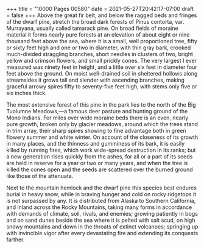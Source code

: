 +++
title = "10000 Pages 00580"
date = 2021-05-27T20:42:17-07:00
draft = false
+++
Above the great fir belt, and below the ragged beds and fringes of the dwarf pine, stretch the broad dark forests of Pinus contorta, var. Murrayana, usually called tamarack pine. On broad fields of moraine material it forms nearly pure forests at an elevation of about eight or nine thousand feet above the sea, where it is a small, well proportioned tree, fifty or sixty feet high and one or two in diameter, with thin gray bark, crooked much-divided straggling branches, short needles in clusters of two, bright yellow and crimson flowers, and small prickly cones. The very largest I ever measured was ninety feet in height, and a little over six feet in diameter four feet above the ground. On moist well-drained soil in sheltered hollows along streamsides it grows tall and slender with ascending branches, making graceful arrowy spires fifty to seventy-five feet high, with stems only five or six inches thick.

The most extensive forest of this pine in the park lies to the north of the Big Tuolumne Meadows,—a famous deer pasture and hunting ground of the Mono Indians. For miles over wide moraine beds there is an even, nearly pure growth, broken only by glacier meadows, around which the trees stand in trim array, their sharp spires showing to fine advantage both in green flowery summer and white winter. On account of the closeness of its growth in many places, and the thinness and gumminess of its bark, it is easily killed by running fires, which work wide-spread destruction in its ranks; but a new generation rises quickly from the ashes, for all or a part of its seeds are held in reserve for a year or two or many years, and when the tree is killed the cones open and the seeds are scattered over the burned ground like those of the attenuata.

Next to the mountain hemlock and the dwarf pine this species best endures burial in heavy snow, while in braving hunger and cold on rocky ridgetops it is not surpassed by any. It is distributed from Alaska to Southern California, and inland across the Rocky Mountains, taking many forms in accordance with demands of climate, soil, rivals, and enemies; growing patiently in bogs and on sand dunes beside the sea where it is pelted with salt scud, on high snowy mountains and down in the throats of extinct volcanoes; springing up with invincible vigor after every devastating fire and extending its conquests farther.
